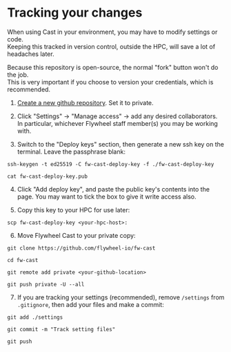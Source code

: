 # Tracking your changes

When using Cast in your environment, you may have to modify settings or code.<br/>
Keeping this tracked in version control, outside the HPC, will save a lot of headaches later.

Because this repository is open-source, the normal "fork" button won't do the job. <br/>
This is very important if you choose to version your credentials, which is recommended.

1. [Create a new github repository](https://github.com/new). Set it to private.

2. Click "Settings" -> "Manage access" -> add any desired collaborators.<br/>
In particular, whichever Flywheel staff member(s) you may be working with.

3. Switch to the "Deploy keys" section, then generate a new ssh key on the terminal. Leave the passphrase blank:

```
ssh-keygen -t ed25519 -C fw-cast-deploy-key -f ./fw-cast-deploy-key

cat fw-cast-deploy-key.pub
```

4. Click "Add deploy key", and paste the public key's contents into the page. You may want to tick the box to give it write access also.

5. Copy this key to your HPC for use later:

```
scp fw-cast-deploy-key <your-hpc-host>:
```

6. Move Flywheel Cast to your private copy:

```
git clone https://github.com/flywheel-io/fw-cast

cd fw-cast

git remote add private <your-github-location>

git push private -U --all
```

7. If you are tracking your settings (recommended), remove `/settings` from `.gitignore`, then add your files and make a commit:

```
git add ./settings

git commit -m "Track setting files"

git push
```
